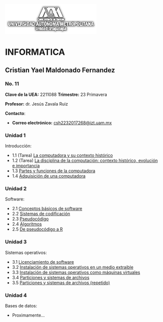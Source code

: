 <img src="Imagenes/UAMI2.png" alt="UAM Iztapalapa" width="60%"/>

# INFORMATICA
## Cristian Yael Maldonado Fernandez
### No. 11

**Clave de la UEA:** 2211088
**Trimestre:** 23 Primavera

**Profesor:** dr. Jesús Zavala Ruiz

**Contacto**:
- **Correo electrónico:** [csh2232017268@izt.uam.mx](mailto:csh2232017268@izt.uam.mx)

### Unidad 1
Introducción:
- 1.1 (Tarea) [La computadora y su contexto histórico](Practica1.md)
- 1.2 (Tarea) [La disciplina de la computación: contexto histórico, evolución e importancia](Practica2.md)
- 1.3 [Partes y funciones de la computadora](Practica3.md)
- 1.4 [Adquisición de una computadora](Practica4.md)

### Unidad 2
Software:
- 2.1 [Conceptos básicos de software](Practica5.md)
- 2.2 [Sistemas de codificación](Practica6.md)
- 2.3 [Pseudocódigo](Practica7.md)
- 2.4 [Algoritmos](Practica8.md)
- 2.5 [De pseudocódigo a R](Practica9.md)

### Unidad 3
Sistemas operativos:
- 3.1 [Licenciamiento de software](Practica10.md)
- 3.2 [Instalación de sistemas operativos en un medio extraible](Practica11.md)
- 3.3 [Instalación de sistemas operativos como máquinas virtuales](Practica12.md)
- 3.4 [Particiones y sistemas de archivos](Practica13.md)
- 3.5 [Particiones y sistemas de archivos (repetido)](Practica14.md)

### Unidad 4
Bases de datos:
- Proximamente...
